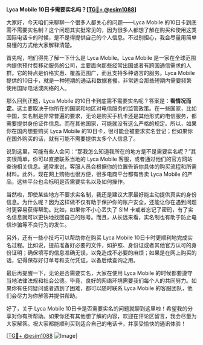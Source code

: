 **Lyca Mobile 10日卡需要实名吗？[[TG💪+ @esim1088](https://t.me/s/esim1088)]**

大家好，今天咱们来聊聊一个很多人都关心的问题——Lyca Mobile 的10日卡到底需不需要实名制？这个问题其实挺常见的，因为很多人都想了解在购买和使用这类国际电话卡的时候，是不是得提供自己的个人信息。不过别担心，我会尽量用简单易懂的方式给大家解释清楚。

首先呢，咱们得先了解一下什么是 Lyca Mobile。Lyca Mobile 是一家在全球范围内提供预付费移动服务的公司，主要面向那些经常出国或者有跨国通信需求的人群。它的特点是价格实惠、覆盖范围广，而且支持多种语言的服务。Lyca Mobile 提供的10日卡，就是一种短期的通话和数据套餐，非常适合那些短期内需要频繁使用国际电话或网络的人。

那么回到正题，Lyca Mobile 的10日卡到底需不需要实名呢？答案是：**看情况而定**。这主要取决于你所在的国家和地区对电信服务的监管政策。在一些国家，比如中国，实名制是非常普遍的要求，无论是购买手机卡还是其他形式的电信服务，都需要提供身份证件信息。而在其他国家，可能就没有这么严格的规定。所以，如果你在国内想要购买 Lyca Mobile 的10日卡，很可能会被要求实名登记；但如果你在国外购买的话，就有可能不需要提供太多个人信息了。

说到这里，可能有些人会问：“那我怎么知道我所在的地方是不是需要实名呢？”其实很简单，你可以直接联系当地的 Lyca Mobile 客服，或者通过他们的官方网站查询相关信息。通常来说，客服人员会根据你的位置告诉你具体的购买流程和所需材料。此外，现在网上购物也很方便，很多电商平台都有售卖 Lyca Mobile 的产品，这些平台也会标明是否需要实名以及如何操作。

当然啦，即使某些地方不要求实名制，我还是建议大家最好能主动提供真实的身份信息。为什么呢？因为这样做不仅有助于保护你的账户安全，还能让你在遇到问题时更容易获得帮助。比如，如果你不小心丢失了 SIM 卡或者忘记了密码，有了实名信息就可以更快地找回自己的账号。而且，从长远来看，实名制也有助于防止电信诈骗等不良行为的发生。

另外，还有一些小技巧可以帮助你在购买 Lyca Mobile 10日卡时更顺利地完成实名过程。比如说，提前准备好必要的文件，如护照、身份证或者其他官方认可的身份证明；确保填写的信息准确无误，以免造成不必要的麻烦；如果是在网上购买的话，记得保存好订单号和支付凭证，以备后续查询之用。

最后再提醒一下，无论是否需要实名，大家在使用 Lyca Mobile 的时候都要遵守当地法律法规和社会公德。毕竟，良好的网络环境需要我们每个人的共同努力。如果你有任何疑问或者遇到了困难，都可以随时联系 Lyca Mobile 的客服团队，他们会尽力为你解答并提供帮助。

好了，关于 Lyca Mobile 10日卡是否需要实名的问题就聊到这里啦！希望我的分享对你有所帮助。如果你还有其他想了解的内容，欢迎在评论区留言，我会尽量为大家解答。祝大家都能顺利买到适合自己的电话卡，并享受愉快的通讯体验！

[[TG💪+ @esim1088](https://t.me/s/esim1088) ![Image](https://i.postimg.cc/4NQfJmqS/Snipaste-2025-05-13-00-14-12.png)]